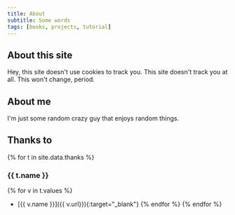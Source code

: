 ```yaml
---
title: About
subtitle: Some words
tags: [books, projects, tutorial]
---
```

## About this site

Hey, this site doesn't use cookies to track you. This site doesn't track you at all. This won't change, period.

## About me

I'm just some random crazy guy that enjoys random things.

## Thanks to

{% for t in site.data.thanks %}
### {{ t.name }}

{% for v in t.values %}
* [{{ v.name }}]({{ v.url}}){:target="_blank"}
{% endfor %}
{% endfor %}